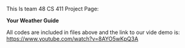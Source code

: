 This Is team 48 CS 411 Project Page:

**Your Weather Guide**

All codes are included in files above and the link to our vide demo is: https://www.youtube.com/watch?v=8AYO5wKpQ3A
